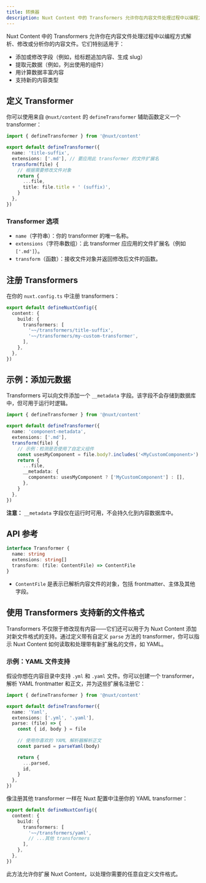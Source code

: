 ```yaml
---
title: 转换器
description: Nuxt Content 中的 Transformers 允许你在内容文件处理过程中以编程方式解析、修改或分析你的内容文件。
---
```


Nuxt Content 中的 Transformers 允许你在内容文件处理过程中以编程方式解析、修改或分析你的内容文件。它们特别适用于：

- 添加或修改字段（例如，给标题追加内容、生成 slug）
- 提取元数据（例如，列出使用的组件）
- 用计算数据丰富内容
- 支持新的内容类型

## 定义 Transformer

你可以使用来自 `@nuxt/content` 的 `defineTransformer` 辅助函数定义一个 transformer：

```ts [~~/transformers/title-suffix.ts]
import { defineTransformer } from '@nuxt/content'

export default defineTransformer({
  name: 'title-suffix',
  extensions: ['.md'], // 要应用此 transformer 的文件扩展名
  transform(file) {
    // 根据需要修改文件对象
    return {
      ...file,
      title: file.title + ' (suffix)',
    }
  },
})
```

### Transformer 选项

- `name`（字符串）：你的 transformer 的唯一名称。
- `extensions`（字符串数组）：此 transformer 应应用的文件扩展名（例如 `['.md']`）。
- `transform`（函数）：接收文件对象并返回修改后文件的函数。

## 注册 Transformers

在你的 `nuxt.config.ts` 中注册 transformers：

```ts [nuxt.config.ts]
export default defineNuxtConfig({
  content: {
    build: {
      transformers: [
        '~~/transformers/title-suffix',
        '~~/transformers/my-custom-transformer',
      ],
    },
  },
})
```

## 示例：添加元数据

Transformers 可以向文件添加一个 `__metadata` 字段。该字段不会存储到数据库中，但可用于运行时逻辑。

```ts [~~/transformers/component-metadata.ts]
import { defineTransformer } from '@nuxt/content'

export default defineTransformer({
  name: 'component-metadata',
  extensions: ['.md'],
  transform(file) {
    // 示例：检测是否使用了自定义组件
    const usesMyComponent = file.body?.includes('<MyCustomComponent>')
    return {
      ...file,
      __metadata: {
        components: usesMyComponent ? ['MyCustomComponent'] : [],
      },
    }
  },
})
```

**注意：** `__metadata` 字段仅在运行时可用，不会持久化到内容数据库中。

## API 参考

```ts
interface Transformer {
  name: string
  extensions: string[]
  transform: (file: ContentFile) => ContentFile
}
```

- `ContentFile` 是表示已解析内容文件的对象，包括 frontmatter、主体及其他字段。

## 使用 Transformers 支持新的文件格式

Transformers 不仅限于修改现有内容——它们还可以用于为 Nuxt Content 添加对新文件格式的支持。通过定义带有自定义 `parse` 方法的 transformer，你可以指示 Nuxt Content 如何读取和处理带有新扩展名的文件，如 YAML。

### 示例：YAML 文件支持

假设你想在内容目录中支持 `.yml` 和 `.yaml` 文件。你可以创建一个 transformer，解析 YAML frontmatter 和正文，并为这些扩展名注册它：

```ts [~~/transformers/yaml.ts]
import { defineTransformer } from '@nuxt/content'

export default defineTransformer({
  name: 'Yaml',
  extensions: ['.yml', '.yaml'],
  parse: (file) => {
    const { id, body } = file
    
    // 使用你喜欢的 YAML 解析器解析正文
    const parsed = parseYaml(body)

    return {
      ...parsed,
      id,
    }
  },
})
```

像注册其他 transformer 一样在 Nuxt 配置中注册你的 YAML transformer：

```ts
export default defineNuxtConfig({
  content: {
    build: {
      transformers: [
        '~~/transformers/yaml',
        // ...其他 transformers
      ],
    },
  },
})
```

此方法允许你扩展 Nuxt Content，以处理你需要的任意自定义文件格式。
